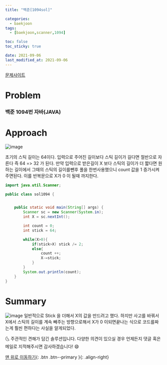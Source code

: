 ```yaml
---
title: "백준[1094sol]"

categories:
  - baekjoon
tags:
  - [baekjoon,scanner,1094]

toc: false
toc_sticky: true

date: 2021-09-06
last_modified_at: 2021-09-06
---
```

[문제사이트](https://www.acmicpc.net/problem/1094)

# Problem
### 백준 1094번 자바(JAVA)



# Approach

![image](https://user-images.githubusercontent.com/69495129/132237953-8c17669a-2c2f-4657-b60a-f2ce39876198.png)

초기의 스틱 길이는 64이다. 입력으로 주어진 길이보다 스틱 길이가 길다면 절반으로 자른다 즉 64 => 32 가 된다.
만약 입력으로 받은길이 X 보다 스틱의 길이가 더 짧다면 원하는 길이에서 그때의 스틱의 길이를뺀후 풀을 한번사용했으니 count 값을 1 증가시켜주면된다.
이를 반복문으로 X가 0 이 될때 까지한다.



```java
import java.util.Scanner;

public class sol1094 {


    public static void main(String[] args) {
        Scanner sc = new Scanner(System.in);
        int X = sc.nextInt();

        int count = 0;
        int stick = 64;

        while(X>0){
            if(stick>X) stick /= 2;
            else{
                count ++;
                X-=stick;
            }
        }
        System.out.println(count);
    }
}


```



# Summary
![image](https://user-images.githubusercontent.com/69495129/132237915-0faf9e47-566d-42a9-9ea9-28e078814c15.png)
일반적으로 Stick 을 더해서 X의 값을 만드려고 했다. 하지만 사고를 바꿔서 X에서 스틱의 길이를 계속 빼주는 방향으로해서 X가 0 이되면끝나는 식으로 코드를짜는게 훨씬 편하다는 사실을 알게되었다.


🌜 주관적인 견해가 담긴 솔루션입니다. 다양한 의견이 있으실 경우
언제든지 댓글 혹은 메일로 지적해주시면 감사하겠습니다! 😄

[맨 위로 이동하기](#){: .btn .btn--primary }{: .align-right}
